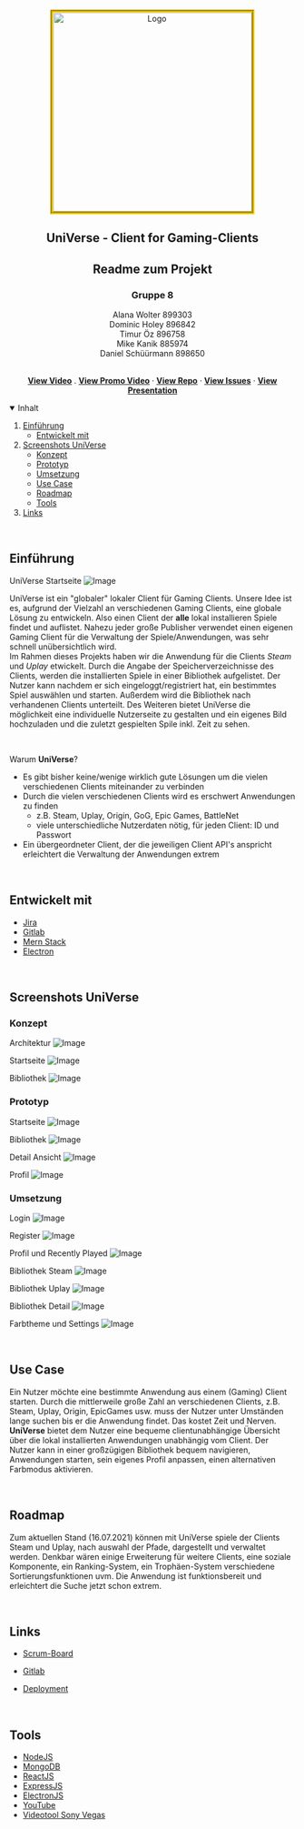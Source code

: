 <br />
<p align="center">
  <a href="https://gitlab.beuth-hochschule.de/s80356/universe">
    <img style="border:5px groove gold;" src="pics/logo_gross.png" alt="Logo" width="350" height="350">
  </a>

  <h2 align="center">UniVerse - Client for Gaming-Clients</h2>
  <h2 align="center"> Readme zum Projekt  </h2>
  <h3 align="center">Gruppe 8</h3>
  <p align="center">
  Alana Wolter 899303<br />
  Dominic Holey 896842<br />
  Timur Öz 896758<br />
  Mike Kanik 885974<br />
  Daniel Schüürmann 898650<br />
  <p align="center">
    <br />
    <a href="https://www.youtube.com/watch?v=dQw4w9WgXcQ"><strong>View Video</strong></a>
    .
    <a href="https://www.youtube.com/watch?v=2Jo6HQRS0Fg"><strong>View Promo Video</strong></a>
    ·
    <a href="https://gitlab.beuth-hochschule.de/s80356/universe"><strong>View Repo</strong></a>
    ·
    <a href="https://univerrse.atlassian.net/jira/software/projects/UN/boards/1/backlog"><strong>View Issues</strong></a>
    ·
    <a href="https://docs.google.com/presentation/d/1MuCJjp_6R-UVl8tzHojOVR7Q4gD16v4XEGO6iddxdGo/edit?usp=sharing"><strong>View Presentation</strong></a>
  </p>
</p>



<details open="open">
  <summary>Inhalt</summary>
  <ol>
    <li>
      <a href="#einführung">Einführung</a>
      <ul>
        <li><a href="#entwickelt-mit">Entwickelt mit</a></li>
      </ul>
    </li>
    <li>
      <a href="#screenshots-universe">Screenshots UniVerse</a>
      <ul>
        <li><a href="#konzept">Konzept</a></li>
        <li><a href="#prototyp">Prototyp</a></li>
        <li><a href="#umsetzung">Umsetzung</a></li>
        <li><a href="#use-case">Use Case</a></li>
        <li><a href="#roadmap">Roadmap</a></li>
        <li><a href="#tools">Tools</a></li>
      </ul>
    </li>
    <li><a href="#links">Links</a></li>

  </ol>
</details>
<br />


<!-- ABOUT THE PROJECT -->
## Einführung
UniVerse Startseite
![Image](./pics/Screenshot_1.png)

UniVerse ist ein "globaler" lokaler Client für Gaming Clients. Unsere Idee ist es, aufgrund der Vielzahl an verschiedenen Gaming Clients, eine globale Lösung zu entwickeln. Also einen Client der **alle** lokal installieren Spiele findet und auflistet. Nahezu jeder große Publisher verwendet einen eigenen Gaming Client für die Verwaltung der Spiele/Anwendungen, was sehr schnell unübersichtlich wird. <br /> Im Rahmen dieses Projekts haben wir die Anwendung für die Clients *Steam* und *Uplay* etwickelt. Durch die Angabe der Speicherverzeichnisse des Clients, werden die installierten Spiele in einer Bibliothek aufgelistet. Der Nutzer kann nachdem er sich eingeloggt/registriert hat, ein bestimmtes Spiel auswählen und starten. Außerdem wird die Bibliothek nach verhandenen Clients unterteilt. Des Weiteren bietet UniVerse die möglichkeit eine individuelle Nutzerseite zu gestalten und ein eigenes Bild hochzuladen und die zuletzt gespielten Spile inkl. Zeit zu sehen.

<br />

Warum __UniVerse__?
* Es gibt bisher keine/wenige wirklich gute Lösungen um die vielen verschiedenen Clients miteinander zu verbinden 
* Durch die vielen verschiedenen Clients wird es erschwert Anwendungen zu finden 
  * z.B. Steam, Uplay, Origin, GoG, Epic Games, BattleNet
  * viele unterschiedliche Nutzerdaten nötig, für jeden Client: ID und Passwort
* Ein übergeordneter Client, der die jeweiligen Client API's anspricht erleichtert die Verwaltung der Anwendungen extrem

<br />

## Entwickelt mit


* [Jira](https://www.atlassian.com/)
* [Gitlab](https://www.gitlab.com/)
* [Mern Stack](https://bit.ly/3z3hjW3)
* [Electron](https://www.electronjs.org)


<br />

## Screenshots UniVerse

### Konzept

Architektur
![Image](./pics/2-Figure1-1.png) 

Startseite
![Image](./pics/entwurf1.jpeg) 

Bibliothek
![Image](./pics/entwurf2.jpeg) 


### Prototyp
Startseite
![Image](./pics/start_prot.png) 

Bibliothek
![Image](./pics/bib_prot.png) 

Detail Ansicht
![Image](./pics/detail_prot.png) 

Profil
![Image](./pics/profil_prot.png) 


### Umsetzung

Login
![Image](./pics/Screenshot_5.png) 

Register
![Image](./pics/Screenshot_6.png) 

Profil und Recently Played
![Image](./pics/Screenshot_3.png) 

Bibliothek Steam
![Image](./pics/Screenshot_1.png) 

Bibliothek Uplay
![Image](./pics/Screenshot_2.png) 

Bibliothek Detail
![Image](./pics/Screenshot_7.png) 

Farbtheme und Settings
![Image](./pics/Screenshot_4.png) 

<br />

## Use Case

Ein Nutzer möchte eine bestimmte Anwendung aus einem (Gaming) Client starten. Durch die mittlerweile große Zahl an verschiedenen Clients, z.B. Steam, Uplay, Origin, EpicGames usw. muss der Nutzer unter Umständen lange suchen bis er die Anwendung findet. Das kostet Zeit und Nerven. __UniVerse__ bietet dem Nutzer eine bequeme clientunabhängige Übersicht über die lokal installierten Anwendungen unabhängig vom Client. Der Nutzer kann in einer großzügigen Bibliothek bequem navigieren, Anwendungen starten, sein eigenes Profil anpassen, einen alternativen Farbmodus aktivieren. 

<br />

## Roadmap

Zum aktuellen Stand (16.07.2021) können mit UniVerse spiele der Clients Steam und Uplay, nach auswahl der Pfade, dargestellt und verwaltet werden. Denkbar wären einige Erweiterung für weitere Clients, eine soziale Komponente, ein Ranking-System, ein Trophäen-System verschiedene Sortierungsfunktionen uvm. Die Anwendung ist funktionsbereit und erleichtert die Suche jetzt schon extrem.

<br />

## Links

* [Scrum-Board](https://www.atlassian.com/)

* [Gitlab](https://gitlab.beuth-hochschule.de/s80356/universe)

* [Deployment](https://mega.nz/file/4aA13YBa#L1u_5HyQDG4--A2Q8Wtshf0NZWzsJCiDijNOop83XHo)

<br />

## Tools
* [NodeJS](https://nodejs.org/en/about/)
* [MongoDB](https://www.mongodb.com/de-de)
* [ReactJS](https://reactjs.org)
* [ExpressJS](https://expressjs.com/de/)
* [ElectronJS](https://www.electronjs.org)
* [YouTube](https://www.youtube.com/watch?v=2Jo6HQRS0Fg)
* [Videotool Sony Vegas](https://www.vegascreativesoftware.com/de/)
